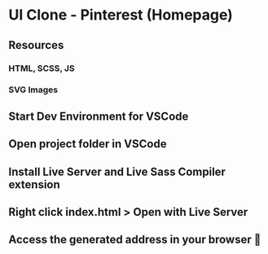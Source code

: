 
# UI Clone - Pinterest (Homepage)


## Resources
 ### HTML, SCSS, JS
 ### SVG Images
## Start Dev Environment for VSCode
## Open project folder in VSCode
## Install Live Server and Live Sass Compiler extension
## Right click index.html > Open with Live Server
## Access the generated address in your browser 🚀
